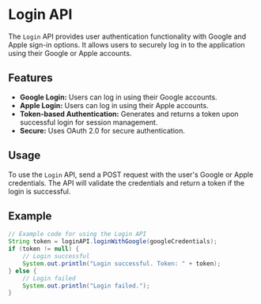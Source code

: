 # Login API

The `Login` API provides user authentication functionality with Google and Apple sign-in options. It allows users to securely log in to the application using their Google or Apple accounts.

## Features
- **Google Login:** Users can log in using their Google accounts.
- **Apple Login:** Users can log in using their Apple accounts.
- **Token-based Authentication:** Generates and returns a token upon successful login for session management.
- **Secure:** Uses OAuth 2.0 for secure authentication.

## Usage
To use the `Login` API, send a POST request with the user's Google or Apple credentials. The API will validate the credentials and return a token if the login is successful.

## Example
```java
// Example code for using the Login API
String token = loginAPI.loginWithGoogle(googleCredentials);
if (token != null) {
    // Login successful
    System.out.println("Login successful. Token: " + token);
} else {
    // Login failed
    System.out.println("Login failed.");
}
```

